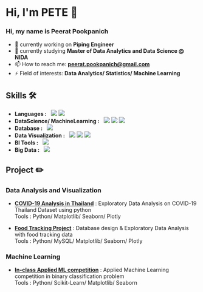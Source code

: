 # Hi, I'm PETE 👋

### Hi, my name is Peerat Pookpanich
- 🔭 currently working on **Piping Engineer**
- 🌱 currently studying **Master of Data Analytics and Data Science @ NIDA**
- 📫 How to reach me: **peerat.pookpanich@gmail.com**
- ⚡ Field of interests: **Data Analytics/ Statistics/ Machine Learning**

## Skills 🛠️
- **Languages :** &nbsp; 	<img src="https://img.shields.io/badge/Python-FFD43B?style=for-the-badge&logo=python&logoColor=blue" /> <img src="https://img.shields.io/badge/R-276DC3?style=for-the-badge&logo=r&logoColor=white" /> 
- **DataScience/ MachineLearning :** &nbsp; <img src="https://img.shields.io/badge/Numpy-777BB4?style=for-the-badge&logo=numpy&logoColor=white" /> <img src="https://img.shields.io/badge/Pandas-2C2D72?style=for-the-badge&logo=pandas&logoColor=white" /> <img src="https://img.shields.io/badge/scikit_learn-F7931E?style=for-the-badge&logo=scikit-learn&logoColor=white" />
- **Database :** &nbsp; <img src="https://img.shields.io/badge/MySQL-005C84?style=for-the-badge&logo=mysql&logoColor=white" />
- **Data Visualization :** &nbsp; <img src="https://img.shields.io/badge/Plotly-239120?style=for-the-badge&logo=plotly&logoColor=white" /> <img src="https://img.shields.io/badge/Matplotlib-008FC7?style=for-the-badge&logo=plotly&logoColor=white" /> <img src="https://img.shields.io/badge/Seaborn-071D49?style=for-the-badge&logo=plotly&logoColor=white" />
- **BI Tools :** &nbsp; <img src="https://img.shields.io/badge/PowerBI-F2C811?style=for-the-badge&logo=Power%20BI&logoColor=white" />
- **Big Data :** &nbsp; <img src="https://img.shields.io/badge/Apache_Spark-FFFFFF?style=for-the-badge&logo=apachespark&logoColor=#E35A16" />

## Project :pencil2:
### Data Analysis and Visualization
- [**COVID-19 Analysis in Thailand**](https://github.com/PeeratPookpanich/covid19_analysis_thailand/blob/main/DADS5001_MidtermProject_6410422017_Peerat.ipynb) : Exploratory Data Analysis on COVID-19 Thailand Dataset using python <br> Tools : Python/ Matplotlib/ Seaborn/ Plotly 
<!--<img src="https://img.shields.io/badge/Python-FFD43B?style=for-the-badge&logo=python&logoColor=blue" /> <img src="https://img.shields.io/badge/Plotly-239120?style=for-the-badge&logo=plotly&logoColor=white" /> <img src="https://img.shields.io/badge/Matplotlib-008FC7?style=for-the-badge&logo=plotly&logoColor=white" /> <img src="https://img.shields.io/badge/Seaborn-071D49?style=for-the-badge&logo=plotly&logoColor=white" />-->
- [**Food Tracking Project**](https://github.com/PeeratPookpanich/food_tracking_project/blob/main/DADS4002_Group7_DataQueryandInsight.ipynb) : Database design & Exploratory Data Analysis with food tracking data <br>
Tools : Python/ MySQL/ Matplotlib/ Seaborn/ Plotly
<!--<img src="https://img.shields.io/badge/Python-FFD43B?style=for-the-badge&logo=python&logoColor=blue" /> <img src="https://img.shields.io/badge/MySQL-005C84?style=for-the-badge&logo=mysql&logoColor=white" /> <img src="https://img.shields.io/badge/Matplotlib-008FC7?style=for-the-badge&logo=plotly&logoColor=white" /> <img src="https://img.shields.io/badge/Seaborn-071D49?style=for-the-badge&logo=plotly&logoColor=white" />-->
### Machine Learning
- [**In-class Applied ML competition**](https://github.com/PeeratPookpanich/classification_model_competition) : Applied Machine Learning competition in binary classification problem <br>
Tools : Python/ Scikit-Learn/ Matplotlib/ Seaborn
<!--<img src="https://img.shields.io/badge/Python-FFD43B?style=for-the-badge&logo=python&logoColor=blue" /> <img src="https://img.shields.io/badge/scikit_learn-F7931E?style=for-the-badge&logo=scikit-learn&logoColor=white" />-->






<!--
**PeeratPookpanich/PeeratPookpanich** is a ✨ _special_ ✨ repository because its `README.md` (this file) appears on your GitHub profile.

Here are some ideas to get you started:

- 🔭 I’m currently working on ...
- 🌱 I’m currently learning ...
- 👯 I’m looking to collaborate on ...
- 🤔 I’m looking for help with ...
- 💬 Ask me about ...
- 📫 How to reach me: ...
- 😄 Pronouns: ...
- ⚡ Fun fact: ...
-->
